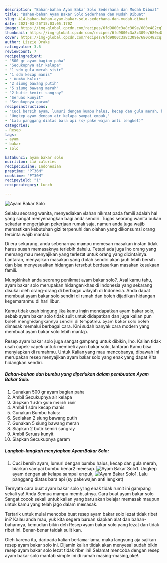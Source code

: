 ```yaml
---
description: "Bahan-bahan Ayam Bakar Solo Sederhana dan Mudah Dibuat"
title: "Bahan-bahan Ayam Bakar Solo Sederhana dan Mudah Dibuat"
slug: 414-bahan-bahan-ayam-bakar-solo-sederhana-dan-mudah-dibuat
date: 2021-03-26T15:03:05.170Z
image: https://img-global.cpcdn.com/recipes/6fd9800c3a8c309e/680x482cq70/ayam-bakar-solo-foto-resep-utama.jpg
thumbnail: https://img-global.cpcdn.com/recipes/6fd9800c3a8c309e/680x482cq70/ayam-bakar-solo-foto-resep-utama.jpg
cover: https://img-global.cpcdn.com/recipes/6fd9800c3a8c309e/680x482cq70/ayam-bakar-solo-foto-resep-utama.jpg
author: Lizzie Drake
ratingvalue: 3.6
reviewcount: 7
recipeingredient:
- "500 gr ayam bagian paha"
- "Secukupnya air kelapa"
- "1 sdm gula merah sisir"
- "1 sdm kecap manis"
- " Bumbu halus"
- "2 siung bawang putih"
- "5 siung bawang merah"
- "2 butir kemiri sangray"
- "Seruas kunyit"
- "Secukupnya garam"
recipeinstructions:
- "Cuci bersih ayam, lumuri dengan bumbu halus, kecap dan gula merah, biarkan sampai bumbu benar2 meresap."
- "Ungkep ayam dengan air kelapa sampai empuk,"
- "Lalu panggang diatas bara api (sy pake wajan anti lengket)"
categories:
- Resep
tags:
- ayam
- bakar
- solo

katakunci: ayam bakar solo 
nutrition: 118 calories
recipecuisine: Indonesian
preptime: "PT36M"
cooktime: "PT30M"
recipeyield: "1"
recipecategory: Lunch

---
```



![Ayam Bakar Solo](https://img-global.cpcdn.com/recipes/6fd9800c3a8c309e/680x482cq70/ayam-bakar-solo-foto-resep-utama.jpg)

Selaku seorang wanita, menyediakan olahan nikmat pada famili adalah hal yang sangat menyenangkan bagi anda sendiri. Tugas seorang  wanita bukan sekadar mengerjakan pekerjaan rumah saja, namun anda juga wajib memastikan kebutuhan gizi terpenuhi dan olahan yang dikonsumsi orang tercinta wajib mantab.

Di era  sekarang, anda sebenarnya mampu memesan masakan instan tidak harus susah memasaknya terlebih dahulu. Tetapi ada juga lho orang yang memang mau menyajikan yang terlezat untuk orang yang dicintainya. Lantaran, menyajikan masakan yang diolah sendiri akan jauh lebih bersih dan bisa menyesuaikan hidangan tersebut berdasarkan masakan kesukaan famili. 



Mungkinkah anda seorang penikmat ayam bakar solo?. Asal kamu tahu, ayam bakar solo merupakan hidangan khas di Indonesia yang sekarang disukai oleh orang-orang di berbagai wilayah di Indonesia. Anda dapat membuat ayam bakar solo sendiri di rumah dan boleh dijadikan hidangan kegemaranmu di hari libur.

Kamu tidak usah bingung jika kamu ingin mendapatkan ayam bakar solo, sebab ayam bakar solo tidak sulit untuk didapatkan dan juga kalian pun boleh menghidangkannya sendiri di tempatmu. ayam bakar solo boleh dimasak memalui berbagai cara. Kini sudah banyak cara modern yang membuat ayam bakar solo lebih mantap.

Resep ayam bakar solo juga sangat gampang untuk dibikin, lho. Kalian tidak usah capek-capek untuk membeli ayam bakar solo, lantaran Kamu bisa menyiapkan di rumahmu. Untuk Kalian yang mau mencobanya, dibawah ini merupakan resep menyajikan ayam bakar solo yang enak yang dapat Kita hidangkan sendiri.

<!--inarticleads1-->

##### Bahan-bahan dan bumbu yang diperlukan dalam pembuatan Ayam Bakar Solo:

1. Gunakan 500 gr ayam bagian paha
1. Ambil Secukupnya air kelapa
1. Siapkan 1 sdm gula merah sisir
1. Ambil 1 sdm kecap manis
1. Gunakan  Bumbu halus:
1. Sediakan 2 siung bawang putih
1. Gunakan 5 siung bawang merah
1. Siapkan 2 butir kemiri sangray
1. Ambil Seruas kunyit
1. Siapkan Secukupnya garam




<!--inarticleads2-->

##### Langkah-langkah menyiapkan Ayam Bakar Solo:

1. Cuci bersih ayam, lumuri dengan bumbu halus, kecap dan gula merah, biarkan sampai bumbu benar2 meresap.
<img src="https://img-global.cpcdn.com/steps/3c578c66bc718ad1/160x128cq70/ayam-bakar-solo-langkah-memasak-1-foto.jpg" alt="Ayam Bakar Solo">1. Ungkep ayam dengan air kelapa sampai empuk,
<img src="https://img-global.cpcdn.com/steps/e437e8a93858b169/160x128cq70/ayam-bakar-solo-langkah-memasak-2-foto.jpg" alt="Ayam Bakar Solo">1. Lalu panggang diatas bara api (sy pake wajan anti lengket)




Ternyata cara buat ayam bakar solo yang enak tidak rumit ini gampang sekali ya! Anda Semua mampu membuatnya. Cara buat ayam bakar solo Sangat cocok sekali untuk kalian yang baru akan belajar memasak maupun untuk kamu yang telah jago dalam memasak.

Tertarik untuk mulai mencoba buat resep ayam bakar solo lezat tidak ribet ini? Kalau anda mau, yuk kita segera buruan siapkan alat dan bahan-bahannya, kemudian bikin deh Resep ayam bakar solo yang lezat dan tidak ribet ini. Benar-benar taidak sulit kan. 

Oleh karena itu, daripada kalian berlama-lama, maka langsung aja sajikan resep ayam bakar solo ini. Dijamin kalian tiidak akan menyesal sudah bikin resep ayam bakar solo lezat tidak ribet ini! Selamat mencoba dengan resep ayam bakar solo mantab simple ini di rumah masing-masing,oke!.

